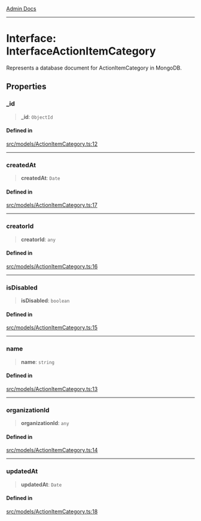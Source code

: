 [Admin Docs](/)

***

# Interface: InterfaceActionItemCategory

Represents a database document for ActionItemCategory in MongoDB.

## Properties

### \_id

> **\_id**: `ObjectId`

#### Defined in

[src/models/ActionItemCategory.ts:12](https://github.com/Suyash878/talawa-api/blob/cfd688207611ba245c99edd8dbaccb2cdbf6a043/src/models/ActionItemCategory.ts#L12)

***

### createdAt

> **createdAt**: `Date`

#### Defined in

[src/models/ActionItemCategory.ts:17](https://github.com/Suyash878/talawa-api/blob/cfd688207611ba245c99edd8dbaccb2cdbf6a043/src/models/ActionItemCategory.ts#L17)

***

### creatorId

> **creatorId**: `any`

#### Defined in

[src/models/ActionItemCategory.ts:16](https://github.com/Suyash878/talawa-api/blob/cfd688207611ba245c99edd8dbaccb2cdbf6a043/src/models/ActionItemCategory.ts#L16)

***

### isDisabled

> **isDisabled**: `boolean`

#### Defined in

[src/models/ActionItemCategory.ts:15](https://github.com/Suyash878/talawa-api/blob/cfd688207611ba245c99edd8dbaccb2cdbf6a043/src/models/ActionItemCategory.ts#L15)

***

### name

> **name**: `string`

#### Defined in

[src/models/ActionItemCategory.ts:13](https://github.com/Suyash878/talawa-api/blob/cfd688207611ba245c99edd8dbaccb2cdbf6a043/src/models/ActionItemCategory.ts#L13)

***

### organizationId

> **organizationId**: `any`

#### Defined in

[src/models/ActionItemCategory.ts:14](https://github.com/Suyash878/talawa-api/blob/cfd688207611ba245c99edd8dbaccb2cdbf6a043/src/models/ActionItemCategory.ts#L14)

***

### updatedAt

> **updatedAt**: `Date`

#### Defined in

[src/models/ActionItemCategory.ts:18](https://github.com/Suyash878/talawa-api/blob/cfd688207611ba245c99edd8dbaccb2cdbf6a043/src/models/ActionItemCategory.ts#L18)
